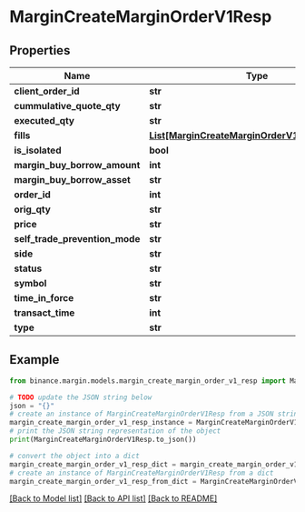 # MarginCreateMarginOrderV1Resp


## Properties

Name | Type | Description | Notes
------------ | ------------- | ------------- | -------------
**client_order_id** | **str** |  | [optional] 
**cummulative_quote_qty** | **str** |  | [optional] 
**executed_qty** | **str** |  | [optional] 
**fills** | [**List[MarginCreateMarginOrderV1RespFillsInner]**](MarginCreateMarginOrderV1RespFillsInner.md) |  | [optional] 
**is_isolated** | **bool** |  | [optional] 
**margin_buy_borrow_amount** | **int** |  | [optional] 
**margin_buy_borrow_asset** | **str** |  | [optional] 
**order_id** | **int** |  | [optional] 
**orig_qty** | **str** |  | [optional] 
**price** | **str** |  | [optional] 
**self_trade_prevention_mode** | **str** |  | [optional] 
**side** | **str** |  | [optional] 
**status** | **str** |  | [optional] 
**symbol** | **str** |  | [optional] 
**time_in_force** | **str** |  | [optional] 
**transact_time** | **int** |  | [optional] 
**type** | **str** |  | [optional] 

## Example

```python
from binance.margin.models.margin_create_margin_order_v1_resp import MarginCreateMarginOrderV1Resp

# TODO update the JSON string below
json = "{}"
# create an instance of MarginCreateMarginOrderV1Resp from a JSON string
margin_create_margin_order_v1_resp_instance = MarginCreateMarginOrderV1Resp.from_json(json)
# print the JSON string representation of the object
print(MarginCreateMarginOrderV1Resp.to_json())

# convert the object into a dict
margin_create_margin_order_v1_resp_dict = margin_create_margin_order_v1_resp_instance.to_dict()
# create an instance of MarginCreateMarginOrderV1Resp from a dict
margin_create_margin_order_v1_resp_from_dict = MarginCreateMarginOrderV1Resp.from_dict(margin_create_margin_order_v1_resp_dict)
```
[[Back to Model list]](../README.md#documentation-for-models) [[Back to API list]](../README.md#documentation-for-api-endpoints) [[Back to README]](../README.md)


